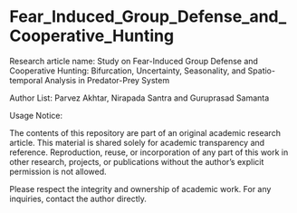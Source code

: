 # Fear_Induced_Group_Defense_and_Cooperative_Hunting
Research article name: Study on Fear-Induced Group Defense and Cooperative Hunting: Bifurcation, Uncertainty, Seasonality, and Spatio-temporal Analysis in Predator-Prey System

Author List: Parvez Akhtar, Nirapada Santra and Guruprasad Samanta

Usage Notice:

The contents of this repository are part of an original academic research article. This material is shared solely for academic transparency and reference. Reproduction, reuse, or incorporation of any part of this work in other research, projects, or publications without the author’s explicit permission is not allowed.

Please respect the integrity and ownership of academic work. For any inquiries, contact the author directly.

